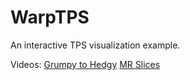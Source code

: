 # WarpTPS
An interactive TPS visualization example.

Videos:
[Grumpy to Hedgy](https://youtu.be/ggDMs3GozSU?t=2s)
[MR Slices](https://youtu.be/1w0Gk1YRcuI?t=7s)
